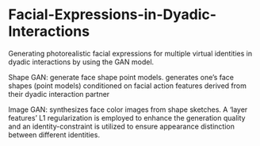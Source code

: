 # Facial-Expressions-in-Dyadic-Interactions
Generating photorealistic facial expressions for multiple virtual identities in dyadic interactions by using the GAN model.

Shape GAN: generate face shape point models. generates one’s face shapes (point models) conditioned on facial action features derived from their dyadic interaction partner

Image GAN: synthesizes face color images from shape sketches. A ‘layer features’ L1 regularization is employed to enhance the generation quality and an identity-constraint is utilized to ensure appearance distinction between
different identities. 
